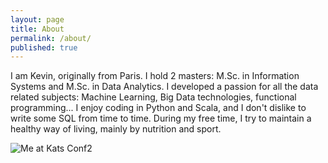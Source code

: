 ```yaml
---
layout: page
title: About
permalink: /about/
published: true
---
```


I am Kevin, originally from Paris. I hold 2 masters: M.Sc. in Information Systems and M.Sc. in Data Analytics. I developed a passion for all the data related subjects: Machine Learning, Big Data technologies, functional programming... I enjoy coding in Python and Scala, and I don't dislike to write some SQL from time to time. During my free time, I try to maintain a healthy way of living, mainly by nutrition and sport.

![Me at Kats Conf2]({{site.baseurl}}https://github.com/kevllino/kevllino.github.io/blob/master/images/WP_20170218_007.jpg?raw=true)